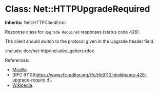 # Class: Net::HTTPUpgradeRequired
**Inherits:** Net::HTTPClientError
    

Response class for `Upgrade Required` responses (status code 426).

The client should switch to the protocol given in the Upgrade header field.

:include: doc/net-http/included_getters.rdoc

References:

*   [Mozilla](https://developer.mozilla.org/en-US/docs/Web/HTTP/Status/426).
*   [RFC
    9110](https://www.rfc-editor.org/rfc/rfc9110.html#name-426-upgrade-require
    d).
*   [Wikipedia](https://en.wikipedia.org/wiki/List_of_HTTP_status_codes#426).



